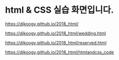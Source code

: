 # html & CSS 실습 화면입니다. 


https://djkoogy.github.io/2018_html/

https://djkoogy.github.io/2018_html/wedding.html

https://djkoogy.github.io/2018_html/reserved.html

https://djkoogy.github.io/2018_html/htmlandcss_code


